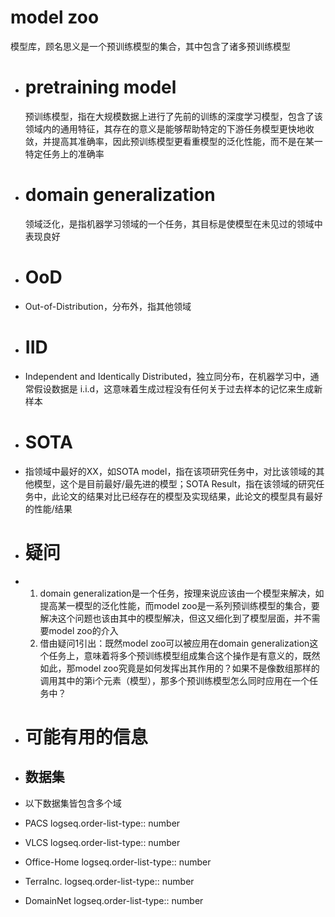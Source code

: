 # model zoo
模型库，顾名思义是一个预训练模型的集合，其中包含了诸多预训练模型
- # pretraining model
  
  预训练模型，指在大规模数据上进行了先前的训练的深度学习模型，包含了该领域内的通用特征，其存在的意义是能够帮助特定的下游任务模型更快地收敛，并提高其准确率，因此预训练模型更看重模型的泛化性能，而不是在某一特定任务上的准确率
- # domain generalization
  
  领域泛化，是指机器学习领域的一个任务，其目标是使模型在未见过的领域中表现良好
- # OoD
- Out-of-Distribution，分布外，指其他领域
- # IID
- Independent and Identically Distributed，独立同分布，在机器学习中，通常假设数据是 i.i.d，这意味着生成过程没有任何关于过去样本的记忆来生成新样本
- # SOTA
- 指领域中最好的XX，如SOTA model，指在该项研究任务中，对比该领域的其他模型，这个是目前最好/最先进的模型；SOTA Result，指在该领域的研究任务中，此论文的结果对比已经存在的模型及实现结果，此论文的模型具有最好的性能/结果
- # 疑问
- 1. domain generalization是一个任务，按理来说应该由一个模型来解决，如提高某一模型的泛化性能，而model zoo是一系列预训练模型的集合，要解决这个问题也该由其中的模型解决，但这又细化到了模型层面，并不需要model zoo的介入
  2. 借由疑问1引出：既然model zoo可以被应用在domain generalization这个任务上，意味着将多个预训练模型组成集合这个操作是有意义的，既然如此，那model zoo究竟是如何发挥出其作用的？如果不是像数组那样的调用其中的第i个元素（模型），那多个预训练模型怎么同时应用在一个任务中？
- # 可能有用的信息
- ## 数据集
- 以下数据集皆包含多个域
- PACS
  logseq.order-list-type:: number
- VLCS
  logseq.order-list-type:: number
- Office-Home
  logseq.order-list-type:: number
- TerraInc.
  logseq.order-list-type:: number
- DomainNet
  logseq.order-list-type:: number